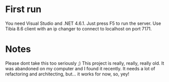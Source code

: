# First run

You need Visual Studio and .NET 4.6.1.
Just press F5 to run the server. Use Tibia 8.6 client with an ip changer to connect to localhost on port 7171.

# Notes

Please dont take this too seriously ;)
This project is really, really, really old.
It was abandoned on my computer and I found it recently.
It needs a lot of refactoring and architecting, but... it works for now, so, yey!